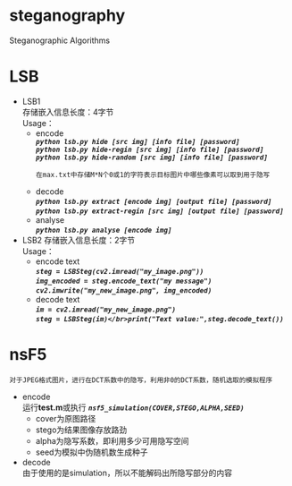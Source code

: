 # steganography
Steganographic Algorithms
# LSB
* LSB1 </br>
    存储嵌入信息长度：4字节 </br>
    Usage：</br>
    * encode </br>
        ***`python lsb.py hide [src img] [info file] [password]`*** </br>
        ***`python lsb.py hide-regin [src img] [info file] [password]`*** </br>
        ***`python lsb.py hide-random [src img] [info file] [password]`***
        ```
        在max.txt中存储M*N个0或1的字符表示目标图片中哪些像素可以取到用于隐写
    * decode</br>
        ***`python lsb.py extract [encode img] [output file] [password]`*** </br>
        ***`python lsb.py extract-regin [src img] [output file] [password]`***
    * analyse </br>
        ***`python lsb.py analyse [encode img]`***
* LSB2
    存储嵌入信息长度：2字节 </br>
    Usage：</br>
    * encode text </br>
        ***`steg = LSBSteg(cv2.imread("my_image.png"))`*** </br>
        ***`img_encoded = steg.encode_text("my message")`*** </br>
        ***`cv2.imwrite("my_new_image.png", img_encoded)`***
    * decode text </br>
        ***`im = cv2.imread("my_new_image.png")`*** </br>
        ***`steg = LSBSteg(im)</br>print("Text value:",steg.decode_text())`***

# nsF5
```
对于JPEG格式图片，进行在DCT系数中的隐写，利用非0的DCT系数，随机选取的模拟程序
```
* encode </br>
运行**test.m**或执行
***`nsf5_simulation(COVER,STEGO,ALPHA,SEED)`***
    * cover为原图路径
    * stego为结果图像存放路劲
    * alpha为隐写系数，即利用多少可用隐写空间
    * seed为模拟中伪随机数生成种子
* decode </br>
由于使用的是simulation，所以不能解码出所隐写部分的内容
